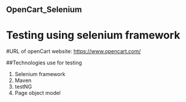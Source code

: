 ## OpenCart_Selenium
# Testing using selenium framework

#URL of openCart website: https://www.opencart.com/

##Technologies use for testing
1. Selenium framework
2. Maven
3. testNG
4. Page object model

